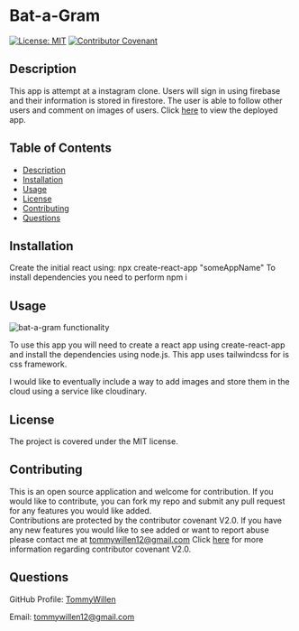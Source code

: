 # Bat-a-Gram

[![License: MIT](https://img.shields.io/badge/License-MIT-yellow.svg)](https://opensource.org/licenses/MIT)
[![Contributor Covenant](https://img.shields.io/badge/Contributor%20Covenant-v2.0%20adopted-ff69b4.svg)](https://www.contributor-covenant.org/version/2/0/code_of_conduct/code_of_conduct.md)

## Description

This app is attempt at a instagram clone. Users will sign in using firebase and their information is stored in firestore. The user is able to follow other users and comment on images of users. Click [here](https://react-store-with-paypal.netlify.app/) to view the deployed app.

## Table of Contents

- [Description](#description)
- [Installation](#Installation)
- [Usage](#Usage)
- [License](#License)
- [Contributing](#Contributing)
- [Questions](#Questions)

## Installation

Create the initial react using: npx create-react-app "someAppName"
To install dependencies you need to perform npm i

## Usage

![bat-a-gram functionality](/public/assets/images/bat-a-gram-functionality-gif.gif)

To use this app you will need to create a react app using create-react-app and install the dependencies using node.js. This app uses tailwindcss for is css framework. 

I would like to eventually include a way to add images and store them in the cloud using a service like cloudinary.

## License

The project is covered under the MIT license.

## Contributing

This is an open source application and welcome for contribution. If you would like to contribute, you can fork my repo and submit any pull request for any features you would like added.  
Contributions are protected by the contributor covenant V2.0. If you have any new features you would like to see added or want to report abuse please contact me at tommywillen12@gmail.com
Click [here](https://www.contributor-covenant.org/version/2/0/code_of_conduct/code_of_conduct.md) for more information regarding contributor covenant V2.0.

## Questions

GitHub Profile: [TommyWillen](https://github.com/TommyWillen)

Email: tommywillen12@gmail.com
